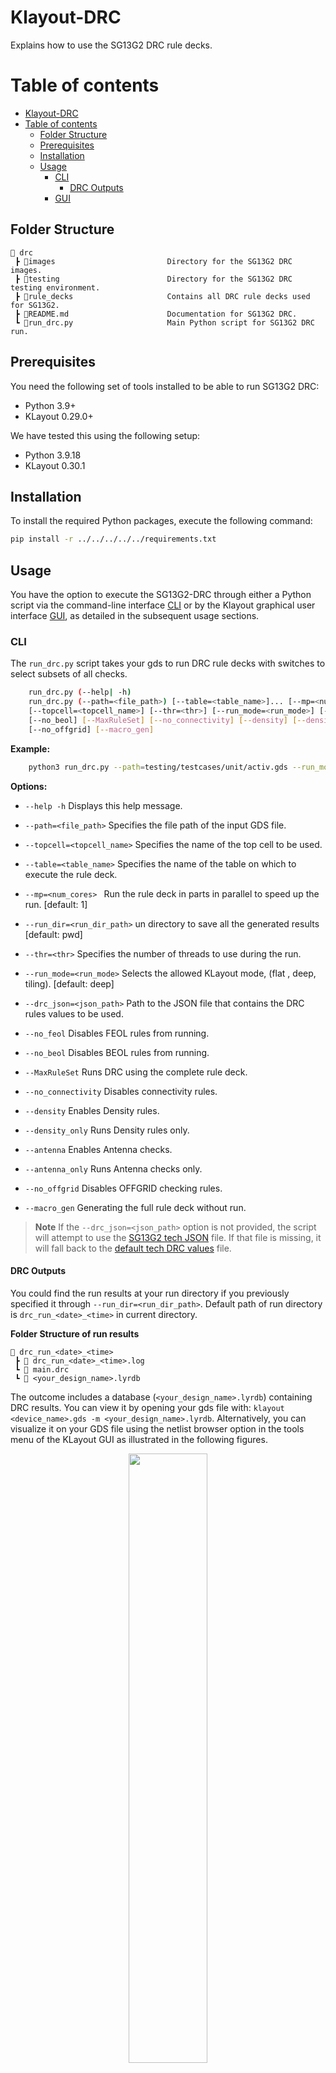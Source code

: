 Klayout-DRC
===========

Explains how to use the SG13G2 DRC rule decks.

# Table of contents
- [Klayout-DRC](#klayout-drc)
- [Table of contents](#table-of-contents)
  - [Folder Structure](#folder-structure)
  - [Prerequisites](#prerequisites)
  - [Installation](#installation)
  - [Usage](#usage)
    - [CLI](#cli)
      - [DRC Outputs](#drc-outputs)
    - [GUI](#gui)


## Folder Structure

```text
📁 drc
 ┣ 📁images                         Directory for the SG13G2 DRC images.
 ┣ 📁testing                        Directory for the SG13G2 DRC testing environment.
 ┣ 📁rule_decks                     Contains all DRC rule decks used for SG13G2.
 ┣ 📜README.md                      Documentation for SG13G2 DRC.
 ┗ 📜run_drc.py                     Main Python script for SG13G2 DRC run.
 ```

## Prerequisites

You need the following set of tools installed to be able to run SG13G2 DRC:

- Python 3.9+
- KLayout 0.29.0+

We have tested this using the following setup:
- Python 3.9.18
- KLayout 0.30.1

## Installation

To install the required Python packages, execute the following command:

```bash
pip install -r ../../../../../requirements.txt
```

## Usage

You have the option to execute the SG13G2-DRC through either a Python script via the command-line interface [CLI](#cli) or by the Klayout graphical user interface [GUI](#gui), as detailed in the subsequent usage sections.

### CLI

The `run_drc.py` script takes your gds to run DRC rule decks with switches to select subsets of all checks.

```bash
    run_drc.py (--help| -h)
    run_drc.py (--path=<file_path>) [--table=<table_name>]... [--mp=<num_cores>] [--run_dir=<run_dir_path>]
    [--topcell=<topcell_name>] [--thr=<thr>] [--run_mode=<run_mode>] [--drc_json=<json_path>] [--no_feol]
    [--no_beol] [--MaxRuleSet] [--no_connectivity] [--density] [--density_only] [--antenna] [--antenna_only]
    [--no_offgrid] [--macro_gen]
```

**Example:**

```bash
    python3 run_drc.py --path=testing/testcases/unit/activ.gds --run_mode=deep --run_dir=test_activ
```

**Options:**

- `--help -h`                           Displays this help message.

- `--path=<file_path>`                  Specifies the file path of the input GDS file.

- `--topcell=<topcell_name>`            Specifies the name of the top cell to be used.

- `--table=<table_name>`                Specifies the name of the table on which to execute the rule deck.

- `--mp=<num_cores> `                   Run the rule deck in parts in parallel to speed up the run. [default: 1]

- `--run_dir=<run_dir_path>`            un directory to save all the generated results [default: pwd]

- `--thr=<thr>`                         Specifies the number of threads to use during the run.

- `--run_mode=<run_mode>`               Selects the allowed KLayout mode, (flat , deep, tiling). [default: deep]

- `--drc_json=<json_path>`              Path to the JSON file that contains the DRC rules values to be used.

- `--no_feol`                           Disables FEOL rules from running.

- `--no_beol`                           Disables BEOL rules from running.

- `--MaxRuleSet`                        Runs DRC using the complete rule deck.

- `--no_connectivity`                   Disables connectivity rules.

- `--density`                           Enables Density rules.

- `--density_only`                      Runs Density rules only.

- `--antenna`                           Enables Antenna checks.

- `--antenna_only`                      Runs Antenna checks only.

- `--no_offgrid`                        Disables OFFGRID checking rules.

- `--macro_gen`                         Generating the full rule deck without run.

> **Note**
> If the `--drc_json=<json_path>` option is not provided, the script will attempt to use the [SG13G2 tech JSON](../../python/sg13g2_pycell_lib/sg13g2_tech.json) file. If that file is missing, it will fall back to the [default tech DRC values](./rule_decks/default_drc_rules.json) file.

#### DRC Outputs

You could find the run results at your run directory if you previously specified it through `--run_dir=<run_dir_path>`. Default path of run directory is `drc_run_<date>_<time>` in current directory.

**Folder Structure of run results**

```text
📁 drc_run_<date>_<time>
 ┣ 📜 drc_run_<date>_<time>.log
 ┗ 📜 main.drc
 ┗ 📜 <your_design_name>.lyrdb
 ```

The outcome includes a database (`<your_design_name>.lyrdb`) containing DRC results. You can view it by opening your gds file with: `klayout <device_name>.gds -m <your_design_name>.lyrdb`. Alternatively, you can visualize it on your GDS file using the netlist browser option in the tools menu of the KLayout GUI as illustrated in the following figures.

<p align="center">
  <img src="images/drc_marker_1.png" width="50%" >
</p>
<p align="center">
  Fig. 1. Marker Browser for Klayout-DRC
</p>

After selecting Marker Browser option, you could load the database file and visualize the DRC results.

<p align="center">
  <img src="images/drc_marker_2.png" width="70%" >
</p>
<p align="center">
  Fig. 2. Loading DRC database file - 1
</p>

<p align="center">
  <img src="images/drc_marker_3.png" width="70%" >
</p>
<p align="center">
  Fig. 3. Loading DRC database file - 2
</p>

<p align="center">
  <img src="images/drc_marker_4.png" width="70%" >
</p>
<p align="center">
  Fig. 4. Visualize DRC results
</p>

### GUI

The SG13G2 also facilitates DRC execution via Klayout menus as depicted below:

First, you need to add the DRC menus to your `KLAYOUT_PATH`, you could do that by executing the following command:

```bash
KLAYOUT_PATH=$PDKPATH/libs.tech/klayout:$PDKPATH/libs.tech/klayout/tech/ klayout -e
```

> **_NOTE:_** In this context, `PDKPATH` refers to the path leading to the IHP-Open-PDK/ihp-sg13g2 directory within the current repository.

Then, you will get the DRC menus for SG13G2, you could set your desired options as shown below:

<p align="center">
  <img src="images/drc_menus_1.png" width="70%" >
</p>
<p align="center">
  Fig. 5. Setting up DRC Options-GUI - 1
</p>

<p align="center">
  <img src="images/drc_menus_2.png" width="50%" >
</p>
<p align="center">
  Fig. 6. Setting up DRC Options-GUI - 2
</p>

<p align="center">
  <img src="images/drc_menus_3.png" width="50%" >
</p>
<p align="center">
  Fig. 6. Setting up DRC Options-GUI - 2
</p>

For additional details on GUI options, please refer to the [CLI Options section](#cli).

Finally, after setting your option, you could execute the DRC using `Run Klayout DRC` from the dropdown menu.

<p align="center">
  <img src="images/drc_menus_4.png" width="70%" >
</p>
<p align="center">
  Fig. 7. Running DRC using Klayout menus
</p>

Upon executing the DRC, the result database will appear on your layout interface, allowing you to verify the outcome of the run.

<p align="center">
  <img src="images/drc_menus_5.png" width="80%" >
</p>
<p align="center">
  Fig. 7. Running DRC using Klayout menus
</p>

---
**NOTE**

The current SG13G2 DRC rules are categorized as follows:

- **Minimum Rule Set** – Refer to the [README](docs/MinList.md):  
  This set contains the essential DRC rules that are required for baseline verification. All rules in this category have been thoroughly verified, tested, and optimized for performance.

- **Maximum Rule Set** – Refer to the [README](docs/MaxList.md):  
  This set includes additional residual rules that are not part of the minimum set. These rules can be activated by using the `--MaxRuleSet` switch when executing the DRC. Please note that these rules have not been verified or tested.

- **Missing Rule Set** – Refer to the [README](docs/MissingList.md):  
  This set lists the DRC rules that have not yet been implemented.
---
